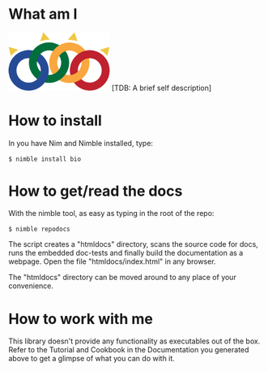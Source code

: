 What am I
=========

<img src="media/logo.svg" width="200" />
[TDB: A brief self description]

How to install
==============

In you have Nim and Nimble installed, type:

    $ nimble install bio

How to get/read the docs
========================

With the nimble tool, as easy as typing in the root of the repo:

    $ nimble repodocs

The script creates a "htmldocs" directory, scans the source code for docs,
runs the embedded doc-tests and finally build the documentation as a webpage.
Open the file "htmldocs/index.html" in any browser.

The "htmldocs" directory can be moved around to any place of your convenience.

How to work with me
===================

This library doesn't provide any functionality as executables out of the box.
Refer to the Tutorial and Cookbook in the Documentation you generated above to
get a glimpse of what you can do with it.
